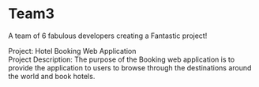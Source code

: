 # Team3
A team of 6 fabulous developers creating a Fantastic project!

Project: Hotel Booking Web Application  
Project Description:
The purpose of the Booking web application is to provide the application to users to browse through the destinations around the world and book hotels.

